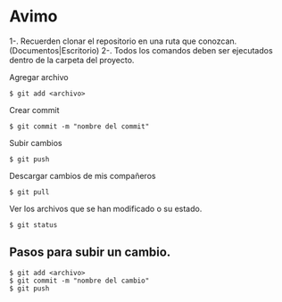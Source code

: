 # Avimo


1-. Recuerden clonar el repositorio en una ruta que conozcan. (Documentos|Escritorio)
2-. Todos los comandos deben ser ejecutados dentro de la carpeta del proyecto.


Agregar archivo

```console
$ git add <archivo>
```

Crear commit

```console
$ git commit -m "nombre del commit"
```


Subir cambios
```console
$ git push
```


Descargar cambios de mis compañeros
```console
$ git pull
```

Ver los archivos que se han modificado o su estado.
```console
$ git status
```

## Pasos para subir un cambio.

```console
$ git add <archivo>
$ git commit -m "nombre del cambio"
$ git push
```
